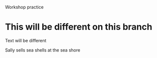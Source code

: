 Workshop practice

# This will be different on this branch

Text will be different

Sally sells sea shells at the sea shore